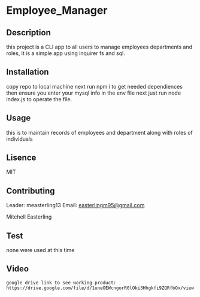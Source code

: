 # Employee_Manager

  ## Description 
  this project is a CLI app to all users to manage employees departments and roles, it is a simple app using inquirer fs and sql.
  ## Installation
  copy repo to local machine next run npm i to get needed dependiences then ensure you enter your mysql info in the env file next just run node index.js to operate the file.
  ## Usage
  this is to maintain records of employees and department along with roles of individuals
  ## Lisence
  MIT
  ## Contributing
  Leader: measterling13 Email: easterlingm95@gmail.com

  Mitchell Easterling
  ## Test
  none were used at this time
  ## Video
    google drive link to see working product: https://drive.google.com/file/d/1uneOEWcngorR0lOki3Hhgkfi9ZQRfbOx/view
